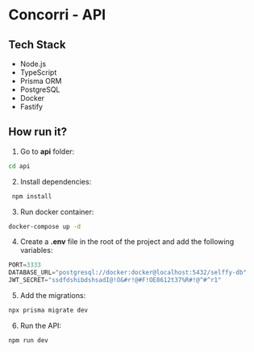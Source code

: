 # Concorri - API

## Tech Stack
- Node.js
- TypeScript
- Prisma ORM
- PostgreSQL
- Docker
- Fastify

## How run it?
1. Go to **api** folder: 
```bash
cd api
```

2. Install dependencies:
``` bash
 npm install
```

3. Run docker container: 
```bash
docker-compose up -d
```

4. Create a **.env** file in the root of the project and add the following variables:
```python
PORT=3333
DATABASE_URL="postgresql://docker:docker@localhost:5432/selffy-db"
JWT_SECRET="ssdfdshibdshsadI@!O&#r!@#F!OE8612t37%R#!@^#^r1"
```
5. Add the migrations: 
```bash
npx prisma migrate dev
```

6. Run the API: 
```bash
npm run dev
```